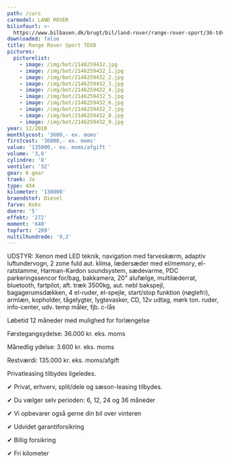 ```yaml
---
path: /cars
carmodel: LAND ROVER
bilinfourl: >-
  https://www.bilbasen.dk/brugt/bil/land-rover/range-rover-sport/36-tdv8-hse-aut-5d/4131549
downloaded: false
title: Range Rover Sport TDV8
pictures:
  picturelist:
    - image: /img/bot/2146259432.jpg
    - image: /img/bot/2146259432_1.jpg
    - image: /img/bot/2146259432_2.jpg
    - image: /img/bot/2146259432_3.jpg
    - image: /img/bot/2146259432_4.jpg
    - image: /img/bot/2146259432_5.jpg
    - image: /img/bot/2146259432_6.jpg
    - image: /img/bot/2146259432_7.jpg
    - image: /img/bot/2146259432_8.jpg
    - image: /img/bot/2146259432_9.jpg
year: 12/2010
monthlycost: '3600,- ex. moms'
firstcost: '36000,- ex. moms'
value: '135000,- ex. moms/afgift '
volume: '3,6'
cylindre: '8'
ventiler: '32'
gear: 6 gear
traek: Ja
type: 4X4
kilometer: '130000'
braendstof: Diesel
farve: Koks
doere: '5'
effekt: '272'
moment: '640'
topfart: '209'
nultilhundrede: '9,2'
---
```

UDSTYR: Xenon med LED teknik, navigation med farveskærm, adaptiv luftundervogn, 2 zone fuld aut. klima, lædersæder med el/memory, el-ratstamme, Harman-Kardon soundsystem, sædevarme, PDC parkeringssencor for/bag, bakkamera, 20" alufælge, multilæderrat, bluetooth, fartpilot, aft. træk 3500kg, aut. nebl bakspejl, bagagerumsdækken, 4 el-ruder, el-spejle, start/stop funktion (nøglefri), armlæn, kopholder, tågelygter, lygtevasker, CD, 12v udtag, mørk ton. ruder, info-center, udv. temp måler, fjb. c-lås



Løbetid 12 måneder med mulighed for forlængelse 



Førstegangsydelse: 36.000 kr. eks. moms 

Månedlig ydelse: 3.600 kr. eks. moms

Restværdi: 135.000 kr. eks. moms/afgift



Privatleasing tilbydes ligeledes.



✔ Privat, erhverv, split/dele og sæson-leasing tilbydes. 

✔ Du vælger selv perioden: 6, 12, 24 og 36 måneder

✔ Vi opbevarer også gerne din bil over vinteren 

✔ Udvidet garantiforsikring   

✔ Billig forsikring 

✔ Fri kilometer

